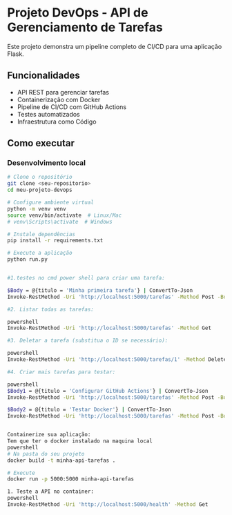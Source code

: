 # Projeto DevOps - API de Gerenciamento de Tarefas

Este projeto demonstra um pipeline completo de CI/CD para uma aplicação Flask.

## Funcionalidades
- API REST para gerenciar tarefas
- Containerização com Docker
- Pipeline de CI/CD com GitHub Actions
- Testes automatizados
- Infraestrutura como Código

## Como executar

### Desenvolvimento local
```bash
# Clone o repositório
git clone <seu-repositorio>
cd meu-projeto-devops

# Configure ambiente virtual
python -m venv venv
source venv/bin/activate  # Linux/Mac
# venv\Scripts\activate  # Windows

# Instale dependências
pip install -r requirements.txt

# Execute a aplicação
python run.py


#1.testes no cmd power shell para criar uma tarefa:

$Body = @{titulo = 'Minha primeira tarefa'} | ConvertTo-Json
Invoke-RestMethod -Uri 'http://localhost:5000/tarefas' -Method Post -Body $Body -ContentType 'application/json'

#2. Listar todas as tarefas:

powershell
Invoke-RestMethod -Uri 'http://localhost:5000/tarefas' -Method Get

#3. Deletar a tarefa (substitua o ID se necessário):

powershell
Invoke-RestMethod -Uri 'http://localhost:5000/tarefas/1' -Method Delete

#4. Criar mais tarefas para testar:

powershell
$Body1 = @{titulo = 'Configurar GitHub Actions'} | ConvertTo-Json
Invoke-RestMethod -Uri 'http://localhost:5000/tarefas' -Method Post -Body $Body1 -ContentType 'application/json'

$Body2 = @{titulo = 'Testar Docker'} | ConvertTo-Json
Invoke-RestMethod -Uri 'http://localhost:5000/tarefas' -Method Post -Body $Body2 -ContentType 'application/json'


Containerize sua aplicação:
Tem que ter o docker instalado na maquina local
powershell
# Na pasta do seu projeto
docker build -t minha-api-tarefas .

# Execute
docker run -p 5000:5000 minha-api-tarefas

1. Teste a API no container:
powershell
Invoke-RestMethod -Uri 'http://localhost:5000/health' -Method Get

